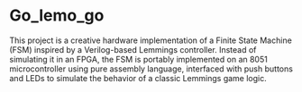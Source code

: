 # Go_lemo_go
This project is a creative hardware implementation of a Finite State Machine (FSM) inspired by a Verilog-based Lemmings controller. Instead of simulating it in an FPGA, the FSM is portably implemented on an 8051 microcontroller using pure assembly language, interfaced with push buttons and LEDs to simulate the behavior of a classic Lemmings game logic.
